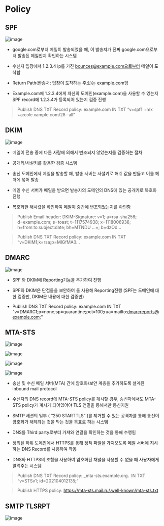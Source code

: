 # Policy
## SPF
![image](https://user-images.githubusercontent.com/67637935/125036408-ee8bf800-e0cd-11eb-8c30-5c9c13824b4a.png)
*  google.com로부터 메일이 발송되었을 때, 이 발송지가 진짜 google.com으로부터 발송된 메일인지 확인하는 시스템
  
*  수신자 입장에서 1.2.3.4 ip를 가진 bounces@example.com으로부터 메일이 도착함

* Return Path(반송처: 답장이 도착하는 주소)는 example.com임

* Example.com에 1.2.3.4에게 자신의 도메인(example.com)을  사용할 수 있는지 SPF record에 1.2.3.4가 등록되어 있는지 검증 진행

>Publish DNS TXT Record policy:
example.com IN TXT “v=spf1 +mx +a:cole.xample.com/28 –all”

## DKIM
![image](https://user-images.githubusercontent.com/67637935/125036610-272bd180-e0ce-11eb-9c79-81de8cf8f371.png)

* 메일이 전송 중에 다른 사람에 의해서 변조되지 않았는지를 검증하는 절차

* 공개키/사설키를 활용한 검증 시스템

* 송신 도메인에서 메일을 발송할 때, 발송 서버는 사설키로 해쉬 값을 만들고 이를 헤더에 넣어 발송

* 메일 수신 서버가 메일을 받으면 발송자의 도메인의 DNS에 있는 공개키로 복호화 진행

* 복호화한 해시값을 확인하여 메일이 중간에 변조되었는지를 확인함

>Publish Email header:
DKIM-Signature: v=1; a=rsa-sha256; d=example.com; s=toast; t=1117574938; x=1118006938; h=from:to:subject:date; bh=MTNDU …=; b=dzOd…

>Publish DNS TXT Record policy:
example.com IN TXT “v=DKIM1;k=rsa;p=MIGfMA0…

## DMARC
![image](https://user-images.githubusercontent.com/67637935/125036643-30b53980-e0ce-11eb-8d27-2290adf8e34f.png)
* SPF 와 DKIM에 Reporting기능을 추가하여 진행

* SPF와 DKIM은 단점들을 보안하여 둘 사용해 Reporting진행
	(SPF는 도메인에 대한 검증만, DKIM은 내용에 대한 검증만)

* Publish DNS TXT Record policy:
example.com IN TXT "v=DMARC1;p=none;sp=quarantine;pct=100;rua=mailto:dmarcreports@example.com;"

## MTA-STS

![image](https://user-images.githubusercontent.com/67637935/125036782-58a49d00-e0ce-11eb-94a0-41f831f61c7c.png)

![image](https://user-images.githubusercontent.com/67637935/125036767-54787f80-e0ce-11eb-8f11-03f583893a99.png)

![image](https://user-images.githubusercontent.com/67637935/125036754-517d8f00-e0ce-11eb-8d2a-a2cb61a2ef1b.png)

![image](https://user-images.githubusercontent.com/67637935/125036745-4f1b3500-e0ce-11eb-84ef-884ec1a8e895.png)

* 송신 및 수신 메일 서버(MTA) 간에 암호화/보안 계층을 추가하도록 설계된 inbound mail protocol

* 수신자의 DNS record에 MTA-STS policy를 계시할 경우, 송신자에서도 MTA-STS policy가 계시가 되어있어야 TLS 연결을 통해서만 통신지원

* SMTP 세션의 일부 ( “250 STARTTLS” )를 제거할 수 있는 공격자를 통해 통신이 암호화가 해제되는 것을 막는 것을 목표로 하는 시스템

* DNS를 Third party로부터 가져와 연결을 확인하는 것을 통해 수행됨

* 정의된 하위 도메인에서 HTTPS를 통해 정책 파일을 가져오도록 메일 서버에 지시하는 DNS Record를 사용하여 작동

* DNS와 HTTPS의 조합을 사용하여 암호화된 채널을 사용할 수 없을 때 사용자에게 알려주는 시스템

> Publish DNS TXT Record policy: 
	_mta-sts.example.org.  IN TXT “v=STSv1; id=202104012135;”

> Publish HTTPS policy: 
	https://mta-sts.mail.ru/.well-known/mta-sts.txt
  
  
## SMTP TLSRPT
![image](https://user-images.githubusercontent.com/67637935/125036897-7ffb6a00-e0ce-11eb-8a27-948c55ee03f8.png)
